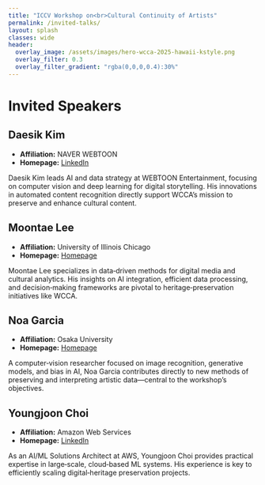 ```yaml
---
title: "ICCV Workshop on<br>Cultural Continuity of Artists"
permalink: /invited-talks/
layout: splash
classes: wide
header:
  overlay_image: /assets/images/hero-wcca-2025-hawaii-kstyle.png
  overlay_filter: 0.3
  overlay_filter_gradient: "rgba(0,0,0,0.4):30%"
---
```

# Invited Speakers

## Daesik Kim
* **Affiliation:** NAVER WEBTOON  
* **Homepage:** [LinkedIn](https://www.linkedin.com/in/daesikkim/)

Daesik Kim leads AI and data strategy at WEBTOON Entertainment, focusing on computer vision and deep learning for digital storytelling. His innovations in automated content recognition directly support WCCA’s mission to preserve and enhance cultural content.

## Moontae Lee
* **Affiliation:** University of Illinois Chicago  
* **Homepage:** [Homepage](https://moontae.people.uic.edu/)

Moontae Lee specializes in data‑driven methods for digital media and cultural analytics. His insights on AI integration, efficient data processing, and decision‑making frameworks are pivotal to heritage‑preservation initiatives like WCCA.

## Noa Garcia
* **Affiliation:** Osaka University  
* **Homepage:** [Homepage](https://www.noagarciad.com/)

A computer‑vision researcher focused on image recognition, generative models, and bias in AI, Noa Garcia contributes directly to new methods of preserving and interpreting artistic data—central to the workshop’s objectives.

## Youngjoon Choi
* **Affiliation:** Amazon Web Services  
* **Homepage:** [LinkedIn](https://www.linkedin.com/in/napkin/)

As an AI/ML Solutions Architect at AWS, Youngjoon Choi provides practical expertise in large‑scale, cloud‑based ML systems. His experience is key to efficiently scaling digital‑heritage preservation projects.